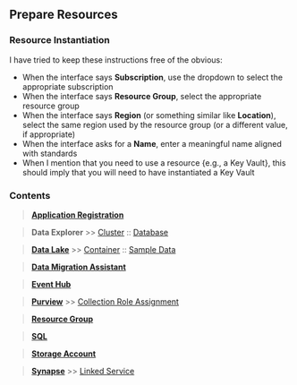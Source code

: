 ## Prepare Resources

### Resource Instantiation

I have tried to keep these instructions free of the obvious:

* When the interface says **Subscription**, use the dropdown to select the appropriate subscription
* When the interface says **Resource Group**, select the appropriate resource group
* When the interface says **Region** (or something similar like **Location**), select the same region used by the resource group (or a different value, if appropriate)
* When the interface asks for a **Name**, enter a meaningful name aligned with standards
* When I mention that you need to use a resource {e.g., a Key Vault}, this should imply that you will need to have instantiated a Key Vault

### Contents

> [**Application Registration**](PrepareResources_ApplicationRegistration.md)

> **Data Explorer** >> [Cluster](PrepareResources_DataExplorer_Cluster.md) :: [Database](PrepareResources_DataExplorer_Database.md)

> [**Data Lake**](PrepareResources_DataLake.md) >> [Container](PrepareResources_DataLake_Container.md) :: [Sample Data](PrepareResources_DataLake_SampleData.md)

> [**Data Migration Assistant**](https://www.microsoft.com/en-us/download/details.aspx?id=53595)

> [**Event Hub**](PrepareResources_EventHub.md)

> [**Purview**](PrepareResources_Purview.md) >> [Collection Role Assignment](PrepareResources_Purview_CollectionRoleAssignment.md)

> [**Resource Group**](PrepareResources_ResourceGroup.md)

> [**SQL**](PrepareResources_SQL.md)

> [**Storage Account**](PrepareResources_StorageAccount.md)

> [**Synapse**](PrepareResources_Synapse.md) >> [Linked Service](PrepareResources_Synapse_LinkedService.md)
